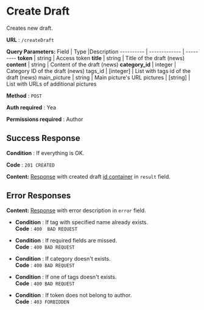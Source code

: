 # Create Draft

Creates new draft.

**URL** : `/createDraft`

**Query Parameters:** 
Field | Type |Description
---------- | ------------- | ---------
__token__ | string | Access token
__title__ | string | Title of the draft (news)
__content__ | string | Content of the draft (news)
__category_id__ | integer | Category ID of the draft (news)
tags_id | [integer] | List with tags id of the draft (news)
main_picture | string | Main picture's URL
pictures | [string] | List with URLs of additional pictures

**Method** : `POST`

**Auth required** : Yea

**Permissions required** : Author

## Success Response

**Condition** : If everything is OK.

**Code** : `201 CREATED`

**Content:** [Response](../types/response.md) with created draft [id container](../types/idcont.md) in `result` field.



## Error Responses
**Content:** [Response](../types/response.md) with error description in `error` field.

* **Condition** : If tag with specified name already exists.  
**Code** : `400  BAD REQUEST`

* **Condition** : If required fields are missed.  
**Code** : `400 BAD REQUEST`

* **Condition** : If category doesn't exists.  
**Code** : `400 BAD REQUEST`

* **Condition** : If one of tags doesn't exists.  
**Code** : `400 BAD REQUEST`

* **Condition** : If token does not belong to author.  
**Code** : `403 FORBIDDEN`



